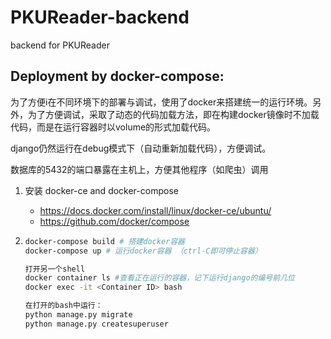 # PKUReader-backend
backend for PKUReader 



## Deployment by docker-compose:

为了方便i在不同环境下的部署与调试，使用了docker来搭建统一的运行环境。另外，为了方便调试，采取了动态的代码加载方法，即在构建docker镜像时不加载代码，而是在运行容器时以volume的形式加载代码。

django仍然运行在debug模式下（自动重新加载代码），方便调试。

数据库的5432的端口暴露在主机上，方便其他程序（如爬虫）调用

1. 安装 docker-ce and docker-compose

   - https://docs.docker.com/install/linux/docker-ce/ubuntu/
   - https://github.com/docker/compose

2. ```bash
   docker-compose build # 搭建docker容器
   docker-compose up # 运行docker容器 （ctrl-C即可停止容器）

   打开另一个shell
   docker container ls #查看正在运行的容器，记下运行django的编号前几位
   docker exec -it <Container ID> bash 

   在打开的bash中运行：
   python manage.py migrate
   python manage.py createsuperuser
   ```